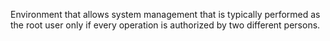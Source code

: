 Environment that allows system management that is typically performed as the root user only if every operation is authorized by two different persons.